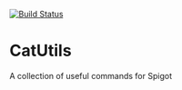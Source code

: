 [![Build Status](https://ci.codemc.io/buildStatus/icon?job=gamer4life1%2FCatUtils)](https://ci.codemc.io/job/gamer4life1/job/CatUtils/)

# CatUtils
A collection of useful commands for Spigot
